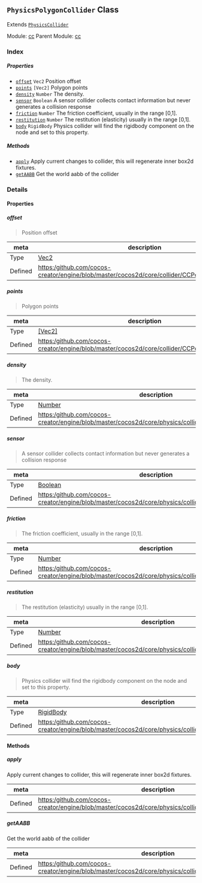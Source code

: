## `PhysicsPolygonCollider` Class

Extends [`PhysicsCollider`](PhysicsCollider.md)


Module: [cc](../modules/cc.md)
Parent Module: [cc](../modules/cc.md)






### Index

##### Properties

  - [`offset`](#offset) `Vec2` Position offset
  - [`points`](#points) `[Vec2]` Polygon points
  - [`density`](#density) `Number` The density.
  - [`sensor`](#sensor) `Boolean` A sensor collider collects contact information but never generates a collision response
  - [`friction`](#friction) `Number` The friction coefficient, usually in the range [0,1].
  - [`restitution`](#restitution) `Number` The restitution (elasticity) usually in the range [0,1].
  - [`body`](#body) `RigidBody` Physics collider will find the rigidbody component on the node and set to this property.



##### Methods

  - [`apply`](#apply) Apply current changes to collider, this will regenerate inner box2d fixtures.
  - [`getAABB`](#getaabb) Get the world aabb of the collider



### Details


#### Properties


##### offset

> Position offset

| meta | description |
|------|-------------|
| Type | <a href="../classes/Vec2.html" class="crosslink">Vec2</a> |
| Defined | [https:/github.com/cocos-creator/engine/blob/master/cocos2d/core/collider/CCPolygonCollider.js:44](https:/github.com/cocos-creator/engine/blob/master/cocos2d/core/collider/CCPolygonCollider.js#L44) |



##### points

> Polygon points

| meta | description |
|------|-------------|
| Type | <a href="../classes/Vec2.html" class="crosslink">[Vec2]</a> |
| Defined | [https:/github.com/cocos-creator/engine/blob/master/cocos2d/core/collider/CCPolygonCollider.js:60](https:/github.com/cocos-creator/engine/blob/master/cocos2d/core/collider/CCPolygonCollider.js#L60) |



##### density

> The density.

| meta | description |
|------|-------------|
| Type | <a href="https://developer.mozilla.org/en/JavaScript/Reference/Global_Objects/Number" class="crosslink external" target="_blank">Number</a> |
| Defined | [https:/github.com/cocos-creator/engine/blob/master/cocos2d/core/physics/collider/CCPhysicsCollider.js:52](https:/github.com/cocos-creator/engine/blob/master/cocos2d/core/physics/collider/CCPhysicsCollider.js#L52) |



##### sensor

> A sensor collider collects contact information but never generates a collision response

| meta | description |
|------|-------------|
| Type | <a href="https://developer.mozilla.org/en/JavaScript/Reference/Global_Objects/Boolean" class="crosslink external" target="_blank">Boolean</a> |
| Defined | [https:/github.com/cocos-creator/engine/blob/master/cocos2d/core/physics/collider/CCPhysicsCollider.js:70](https:/github.com/cocos-creator/engine/blob/master/cocos2d/core/physics/collider/CCPhysicsCollider.js#L70) |



##### friction

> The friction coefficient, usually in the range [0,1].

| meta | description |
|------|-------------|
| Type | <a href="https://developer.mozilla.org/en/JavaScript/Reference/Global_Objects/Number" class="crosslink external" target="_blank">Number</a> |
| Defined | [https:/github.com/cocos-creator/engine/blob/master/cocos2d/core/physics/collider/CCPhysicsCollider.js:88](https:/github.com/cocos-creator/engine/blob/master/cocos2d/core/physics/collider/CCPhysicsCollider.js#L88) |



##### restitution

> The restitution (elasticity) usually in the range [0,1].

| meta | description |
|------|-------------|
| Type | <a href="https://developer.mozilla.org/en/JavaScript/Reference/Global_Objects/Number" class="crosslink external" target="_blank">Number</a> |
| Defined | [https:/github.com/cocos-creator/engine/blob/master/cocos2d/core/physics/collider/CCPhysicsCollider.js:106](https:/github.com/cocos-creator/engine/blob/master/cocos2d/core/physics/collider/CCPhysicsCollider.js#L106) |



##### body

> Physics collider will find the rigidbody component on the node and set to this property.

| meta | description |
|------|-------------|
| Type | <a href="../classes/RigidBody.html" class="crosslink">RigidBody</a> |
| Defined | [https:/github.com/cocos-creator/engine/blob/master/cocos2d/core/physics/collider/CCPhysicsCollider.js:124](https:/github.com/cocos-creator/engine/blob/master/cocos2d/core/physics/collider/CCPhysicsCollider.js#L124) |






<!-- Method Block -->
#### Methods


##### apply

Apply current changes to collider, this will regenerate inner box2d fixtures.

| meta | description |
|------|-------------|
| Defined | [https:/github.com/cocos-creator/engine/blob/master/cocos2d/core/physics/collider/CCPhysicsCollider.js:250](https:/github.com/cocos-creator/engine/blob/master/cocos2d/core/physics/collider/CCPhysicsCollider.js#L250) |



##### getAABB

Get the world aabb of the collider

| meta | description |
|------|-------------|
| Defined | [https:/github.com/cocos-creator/engine/blob/master/cocos2d/core/physics/collider/CCPhysicsCollider.js:262](https:/github.com/cocos-creator/engine/blob/master/cocos2d/core/physics/collider/CCPhysicsCollider.js#L262) |




